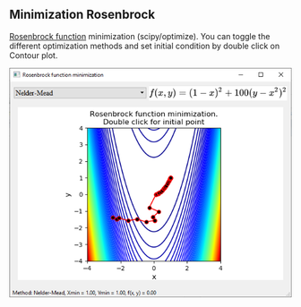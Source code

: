 ## Minimization Rosenbrock
[Rosenbrock function](https://en.wikipedia.org/wiki/Rosenbrock_function) minimization (scipy/optimize). You can toggle the different optimization methods and set initial condition by double click on Contour plot.

![Application](MinimizationScreen.png)
